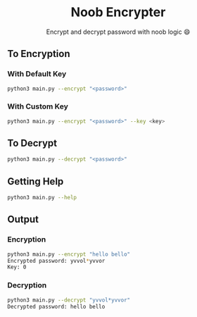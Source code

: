 <div align="center">

# Noob Encrypter
Encrypt and decrypt password with noob logic :smile:

</div>

## To Encryption

### With Default Key

```bash
python3 main.py --encrypt "<password>"
```

### With Custom Key

```bash
python3 main.py --encrypt "<password>" --key <key>
```

## To Decrypt

```bash
python3 main.py --decrypt "<password>"
```

## Getting Help

```bash
python3 main.py --help
```

## Output

### Encryption
```bash
python3 main.py --encrypt "hello bello"
Encrypted password: yvvol*yvvor
Key: 0
```

### Decryption
```bash
python3 main.py --decrypt "yvvol*yvvor"
Decrypted password: hello bello
```